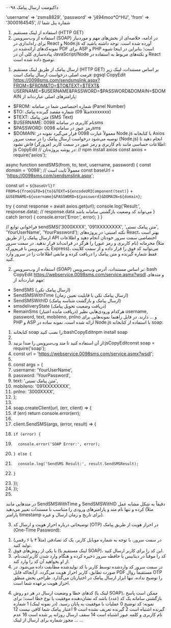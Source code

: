 داکیومنت ارسال پیامک ۰۰۹۸

 'username' => 'zsms8829',
    'password' => 'j494moo*O^HU',
    'from' => '3000164545', // شماره پنل شما



1. استفاده از لینک مستقیم (HTTP GET)
2. استفاده از وب‌سرویس (SOAP)
در ادامه، خلاصه‌ای از بخش‌های مهم و موردنیاز برای راه‌اندازی در React و Node.js آورده شده است. توجه داشته باشید که نمونه‌کدهای ارائه‌شده در PDF برای ASP و PHP است؛ بنابراین در اینجا شیوه پیاده‌سازی کلی آن در JavaScript/Node و نکته‌های مربوط به استفاده در React توضیح داده شده است.

1) ارسال پیامک از طریق لینک مستقیم (HTTP GET)
بر اساس مستندات، لینک زیر فرمت اصلی درخواست ارسال پیامک است:
pgsql
CopyEdit
https://0098sms.com/sendsmslink.aspx?FROM=$FROM&TO=$TO&TEXT=$TEXT&
USERNAME=$USERNAME&PASSWORD=$PASSWORD&DOMAIN=$DOMAIN
پارامترهای اصلی عبارت‌اند از:
* $FROM: شماره اختصاصی شما در سامانه (Panel Number)
* $TO: شماره مقصد گیرنده پیامک (مثلاً 09xxxxxxxx)
* $TEXT: متن پیامک (SMS Text)
* $USERNAME: نام کاربری در سامانه 0098sms
* $PASSWORD: رمز عبور در سامانه 0098sms
* $DOMAIN: معمولاً عبارت 0098 قرار می‌گیرد
نمونه در Node.js با کتابخانه Axios
توصیه می‌شود درخواست ارسال پیامک را در سمت سرور (Node.js) انجام دهید تا اطلاعات حساسی مانند نام کاربری و رمز عبور در سمت کاربر (مرورگر) فاش نشود:
js
CopyEdit
// در پوشه پروژه‌تان:
// npm install axios
const axios = require('axios');

async function sendSMS(from, to, text, username, password) {
  const domain = '0098'; // معمولاً ثابت است
  const baseUrl = 'https://0098sms.com/sendsmslink.aspx';

  const url = `${baseUrl}?FROM=${from}&TO=${to}&TEXT=${encodeURIComponent(text)}`
            + `&USERNAME=${username}&PASSWORD=${password}&DOMAIN=${domain}`;

  try {
    const response = await axios.get(url);
    console.log('Result:', response.data);
    // response.data می‌تواند کد وضعیت بازگشتی سامانه باشد
  } catch (error) {
    console.error('Error:', error);
  }
}

// فراخوانی توابع
sendSMS('3000XXXX', '091XXXXXXXX', 'متن پیامک تستی', 'YourUserName', 'YourPassword');
نکته امنیتی: در پروژه‌های React، بهتر است ارسال پیامک را از طریق API اختصاصی سمت سرور خودتان انجام دهید و اطلاعات محرمانه (نام کاربری و رمز عبور) را هرگز در فرانت‌اند قرار ندهید. در سمت سرور (مثلاً یک سرویس با فریم‌ورک Express)، می‌توانید کد فوق را قرار داده و از سمت کلاینت فقط شماره گیرنده و متن پیامک را دریافت کرده و مابقی اطلاعات را در سرور وارد کنید.

2) استفاده از وب‌سرویس (SOAP)
بر اساس مستندات، آدرس وب‌سرویس:
bash
CopyEdit
https://webservice.0098sms.com/service.asmx?wsdl
و متدهای مهم عبارت‌اند از:
* SendSMS (ارسال پیامک تکی)
* SendSMSWithTime (ارسال پیامک تکی با قابلیت تعیین زمان)
* SendSMSWithID (ارسال پیامک و بازگشت شناسه پیامک)
* smsdeliveryState (دریافت وضعیت تحویل پیامک)
* RemainSms (دریافت مانده اعتبار)
هرکدام ورودی‌هایی نظیر username, password, text, mobileno, pnlno و ... دارند. در فایل راهنما نمونه‌هایی برای PHP و ASP ارائه شده است.
نمونه ساده در Node.js با استفاده از کتابخانه soap:
1. کتابخانه soap را نصب کنید:bashCopyEditnpm install soap
2. 
3. از آن استفاده کنید تا متد وب‌سرویس را صدا بزنید:jsCopyEditconst soap = require('soap');
4. const url = 'https://webservice.0098sms.com/service.asmx?wsdl';
5. 
6. const args = {
7.   username: 'YourUserName',
8.   password: 'YourPassword',
9.   text: 'متن پیامک تستی',
10.   mobileno: '091XXXXXXXX',
11.   pnlno: '3000XXXX',
12. };
13. 
14. soap.createClient(url, (err, client) => {
15.   if (err) return console.error(err);
16. 
17.   client.SendSMS(args, (error, result) => {
18.     if (error) {
19.       console.error('SOAP Error:', error);
20.     } else {
21.       console.log('SendSMS Result:', result.SendSMSResult);
22.     }
23.   });
24. });
25. 
در متدهایی مانند SendSMSWithTime و SendSMSWithID دقیقاً به شکل مشابه عمل کرده و تنها نام متد و پارامترهای ورودی را متناسب با مستندات تغییر می‌دهید (مثلاً پارامتر timestamp برای تاریخ و زمان ارسال و غیره).

3) توضیحاتی درباره احراز هویت و ارسال کد (OTP)
در احراز هویت از طریق پیامک (One-Time Password):
1. در سمت سرور، با توجه به شماره موبایل کاربر، یک کد تصادفی (مثلاً ۴ یا ۶ رقمی) تولید کنید.
2. با یکی از روش‌های فوق (لینک مستقیم یا SOAP)، این کد را برای کاربر ارسال کنید.
3. کد را موقتاً در دیتابیس یا حافظه سرور ذخیره کرده و هنگام وارد شدن کاربر/ثبت‌نام، از او بخواهید آن کد را وارد کند.
4. در سمت سرور کد واردشده توسط کاربر با کد تولیدشده مطابقت داده می‌شود. در صورت تطابق، کاربر احراز هویت می‌گردد.
ازآنجاکه فایل PDF مستقیماً روال OTP را توضیح نداده، تنها ابزار ارسال پیامک در اختیارتان می‌گذارد. طراحی بخش منطق احراز هویت برعهده شما است.

4) کدهای خطا و وضعیت ارسال
در هر دو روش (لینک یا SOAP)، ممکن است پاسخ بازگشتی سامانه یک کد (عدد) باشد که نشان‌دهنده موفقیت یا نوع خطا است؛ برای نمونه:
کد	توضیح
0	عملیات با موفقیت به پایان رسید. (در نمونه لینک)
1	شماره گیرنده اشتباه است
2	گیرنده تعریف نشده است
9	اعتبار پیامک شما کافی نیست
12	نام کاربری و کلمه عبور اشتباه است
14	سقف ارسال روزانه پر شده است
16	عدم مجوز شماره برای ارسال از لینک
...	...
